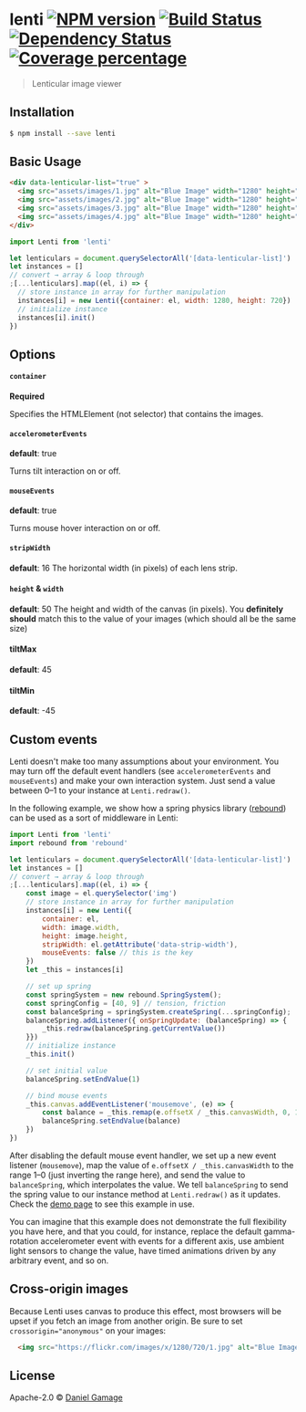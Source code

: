 # lenti [![NPM version][npm-image]][npm-url] [![Build Status][travis-image]][travis-url] [![Dependency Status][daviddm-image]][daviddm-url] [![Coverage percentage][coveralls-image]][coveralls-url]
> Lenticular image viewer

## Installation

```sh
$ npm install --save lenti
```

## Basic Usage
```html
<div data-lenticular-list="true" >
  <img src="assets/images/1.jpg" alt="Blue Image" width="1280" height="720" />
  <img src="assets/images/2.jpg" alt="Blue Image" width="1280" height="720" />
  <img src="assets/images/3.jpg" alt="Blue Image" width="1280" height="720" />
  <img src="assets/images/4.jpg" alt="Blue Image" width="1280" height="720" />
</div>
```

```js
import Lenti from 'lenti'

let lenticulars = document.querySelectorAll('[data-lenticular-list]')
let instances = []
// convert → array & loop through
;[...lenticulars].map((el, i) => {
  // store instance in array for further manipulation
  instances[i] = new Lenti({container: el, width: 1280, height: 720})
  // initialize instance
  instances[i].init()
})
```

## Options

#### `container`
**Required**

Specifies the HTMLElement (not selector) that contains the images.
#### `accelerometerEvents`
**default**: true

Turns tilt interaction on or off.

#### `mouseEvents`
**default**: true

Turns mouse hover interaction on or off.

#### `stripWidth`
**default**: 16
The horizontal width (in pixels) of each lens strip.

#### `height` & `width`
**default**: 50
The height and width of the canvas (in pixels). You **definitely should** match this to the value of your images (which should all be the same size)

#### tiltMax
**default**: 45
#### tiltMin
**default**: -45


## Custom events
Lenti doesn't make too many assumptions about your environment. You may turn off the default event handlers (see `accelerometerEvents` and `mouseEvents`) and make your own interaction system. Just send a value between 0–1 to your instance at `Lenti.redraw()`.

In the following example, we show how a spring physics library ([rebound](https://github.com/facebook/rebound-js)) can be used as a sort of middleware in Lenti:

```js
import Lenti from 'lenti'
import rebound from 'rebound'

let lenticulars = document.querySelectorAll('[data-lenticular-list]')
let instances = []
// convert → array & loop through
;[...lenticulars].map((el, i) => {
	const image = el.querySelector('img')
	// store instance in array for further manipulation
	instances[i] = new Lenti({
		container: el,
		width: image.width,
		height: image.height,
		stripWidth: el.getAttribute('data-strip-width'),
		mouseEvents: false // this is the key
	})
	let _this = instances[i]

	// set up spring
	const springSystem = new rebound.SpringSystem();
	const springConfig = [40, 9] // tension, friction
	const balanceSpring = springSystem.createSpring(...springConfig);
	balanceSpring.addListener({ onSpringUpdate: (balanceSpring) => {
		_this.redraw(balanceSpring.getCurrentValue())
	}})
	// initialize instance
	_this.init()

	// set initial value
	balanceSpring.setEndValue(1)

	// bind mouse events
	_this.canvas.addEventListener('mousemove', (e) => {
		const balance = _this.remap(e.offsetX / _this.canvasWidth, 0, 1, 1, 0)
		balanceSpring.setEndValue(balance)
	})
})
```
After disabling the default mouse event handler, we set up a new event listener (`mousemove`), map the value of `e.offsetX / _this.canvasWidth` to the range 1–0 (just inverting the range here), and send the value to `balanceSpring`, which interpolates the value. We tell `balanceSpring` to send the spring value to our instance method at `Lenti.redraw()` as it updates. Check the [demo page](https://danielgamage.github.io/lenti/) to see this example in use.

You can imagine that this example does not demonstrate the full flexibility you have here, and that you could, for instance, replace the default gamma-rotation accelerometer event with events for a different axis, use ambient light sensors to change the value, have timed animations driven by any arbitrary event, and so on.

## Cross-origin images
Because Lenti uses canvas to produce this effect, most browsers will be upset if you fetch an image from another origin. Be sure to set `crossorigin="anonymous"`  on your images:

```html
  <img src="https://flickr.com/images/x/1280/720/1.jpg" alt="Blue Image" crossorigin="anonymous" width="1280" height="720" />
```

## License

Apache-2.0 © [Daniel Gamage](https://danielgamage.com)


[npm-image]: https://badge.fury.io/js/lenti.svg
[npm-url]: https://npmjs.org/package/lenti
[travis-image]: https://travis-ci.org/danielgamage/lenti.svg?branch=master
[travis-url]: https://travis-ci.org/danielgamage/lenti
[daviddm-image]: https://david-dm.org/danielgamage/lenti.svg?theme=shields.io
[daviddm-url]: https://david-dm.org/danielgamage/lenti
[coveralls-image]: https://coveralls.io/repos/danielgamage/lenti/badge.svg
[coveralls-url]: https://coveralls.io/r/danielgamage/lenti

